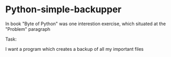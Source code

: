 # Python-simple-backupper
In book "Byte of Python" was one interestion exercise, which situated at the "Problem" paragraph

Task:

I want a program which creates a backup of all my important files
